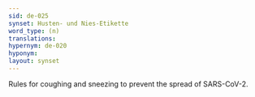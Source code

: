 ```yaml
---
sid: de-025
synset: Husten- und Nies-Etikette
word_type: (n)
translations: 
hypernym: de-020
hyponym: 
layout: synset
---
```

Rules for coughing and sneezing to prevent the spread of SARS-CoV-2.